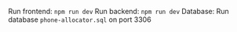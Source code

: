 Run frontend:  ```npm run dev```
Run backend:  ```npm run dev```
Database: Run database ```phone-allocator.sql``` on port 3306 
